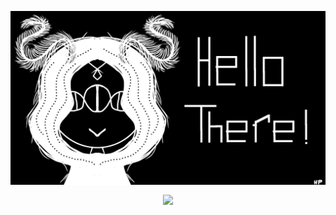 <p align="center">
<img align="center" src="https://github.com/heloisaPazeti/heloisaPazeti/blob/main/newNackground.png"/>
</p>

<p align="center">
<a href="https://github.com/anuraghazra/github-readme-stats">
  <img align="center" src="https://github-readme-stats.vercel.app/api?username=heloisaPazeti&show_icons=true&theme=neon" />
</a>
</p>
<!--
<a href="https://github.com/anuraghazra/convoychat">
  <img align="center" src="https://github-readme-stats.vercel.app/api/top-langs/?username=heloisaPazeti&layout=compact&theme=neon"/>
</a> !-->

